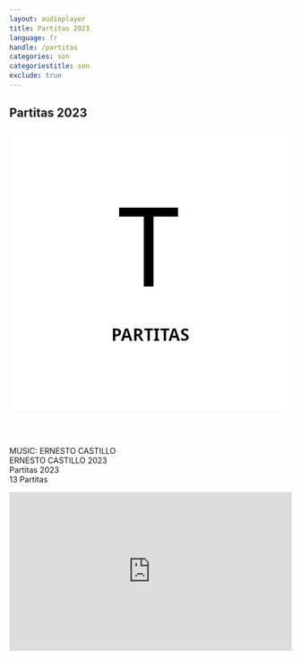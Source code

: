 ```yaml
---
layout: audioplayer
title: Partitas 2023
language: fr
handle: /partitas
categories: son
categoriestitle: son
exclude: true
---
```

## Partitas 2023 
<a href="/Partitas" title="Partitas"><a rel="lightbox" data-lightbox="example-1" href="/images/Partitas.jpg" title="Partitas Cover"><img src="/images/Partitas.jpg" alt="Partitas Cover" class="img-left"></a></a>
  
<br /><br />

MUSIC: ERNESTO CASTILLO  
ERNESTO CASTILLO 2023  
Partitas 2023  
13 Partitas  
  
<div style="position: relative; padding-top: 56.25%;"><iframe title="Ex Voto" width="100%" height="100%" src="https://stream.litera.tools/video-playlists/embed/630708c7-d30d-4e1e-bbe4-55ca1a92b933?warningTitle=0&amp;peertubeLink=0" frameborder="0" allowfullscreen="1" sandbox="allow-same-origin allow-scripts allow-popups" style="position: absolute; inset: 0px;"></iframe></div>
  
